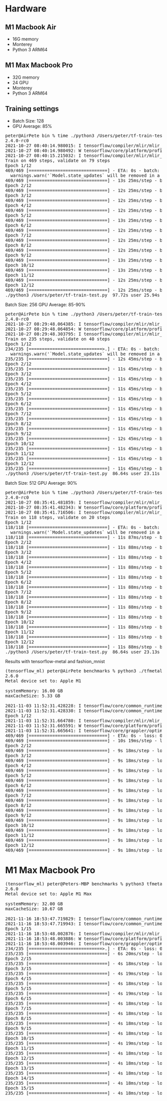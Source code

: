 # Hardware

## M1 Macbook Air
* 16G memory
* Monterey
* Python 3 ARM64

## M1 Max Macbook Pro
* 32G memory
* 24 GPU
* Monterey
* Python 3 ARM64

## Training settings

* Batch Size: 128
* GPU Average: 85%

<pre>
peter@AirPete bin % time ./python3 /Users/peter/tf-train-test.py
2.4.0-rc0
2021-10-27 08:40:14.980015: I tensorflow/compiler/mlir/mlir_graph_optimization_pass.cc:196] None of the MLIR optimization passes are enabled (registered 0 passes)
2021-10-27 08:40:14.980492: W tensorflow/core/platform/profile_utils/cpu_utils.cc:126] Failed to get CPU frequency: 0 Hz
2021-10-27 08:40:15.215032: I tensorflow/compiler/mlir/mlir_graph_optimization_pass.cc:116] None of the MLIR optimization passes are enabled (registered 2)
Train on 469 steps, validate on 79 steps
Epoch 1/12
469/469 [==============================] - ETA: 0s - batch: 234.0000 - size: 1.0000 - loss: 0.1576 - accuracy: 0.9530/Users/peter/tensorflow_macos_venv/lib/python3.8/site-packages/tensorflow/python/keras/engine/training.py:2325: UserWarning: `Model.state_updates` will be removed in a future version. This property should not be used in TensorFlow 2.0, as `updates` are applied automatically.
  warnings.warn('`Model.state_updates` will be removed in a future version. '
469/469 [==============================] - 13s 25ms/step - batch: 234.0000 - size: 1.0000 - loss: 0.1576 - accuracy: 0.9530 - val_loss: 0.0537 - val_accuracy: 0.9832
Epoch 2/12
469/469 [==============================] - 12s 25ms/step - batch: 234.0000 - size: 1.0000 - loss: 0.0461 - accuracy: 0.9856 - val_loss: 0.0383 - val_accuracy: 0.9891
Epoch 3/12
469/469 [==============================] - 12s 25ms/step - batch: 234.0000 - size: 1.0000 - loss: 0.0292 - accuracy: 0.9905 - val_loss: 0.0315 - val_accuracy: 0.9902
Epoch 4/12
469/469 [==============================] - 12s 25ms/step - batch: 234.0000 - size: 1.0000 - loss: 0.0190 - accuracy: 0.9937 - val_loss: 0.0439 - val_accuracy: 0.9867
Epoch 5/12
469/469 [==============================] - 13s 25ms/step - batch: 234.0000 - size: 1.0000 - loss: 0.0137 - accuracy: 0.9957 - val_loss: 0.0374 - val_accuracy: 0.9875
Epoch 6/12
469/469 [==============================] - 12s 25ms/step - batch: 234.0000 - size: 1.0000 - loss: 0.0102 - accuracy: 0.9966 - val_loss: 0.0347 - val_accuracy: 0.9907
Epoch 7/12
469/469 [==============================] - 12s 25ms/step - batch: 234.0000 - size: 1.0000 - loss: 0.0089 - accuracy: 0.9972 - val_loss: 0.0398 - val_accuracy: 0.9891
Epoch 8/12
469/469 [==============================] - 12s 25ms/step - batch: 234.0000 - size: 1.0000 - loss: 0.0075 - accuracy: 0.9975 - val_loss: 0.0383 - val_accuracy: 0.9894
Epoch 9/12
469/469 [==============================] - 13s 25ms/step - batch: 234.0000 - size: 1.0000 - loss: 0.0062 - accuracy: 0.9979 - val_loss: 0.0381 - val_accuracy: 0.9900
Epoch 10/12
469/469 [==============================] - 13s 25ms/step - batch: 234.0000 - size: 1.0000 - loss: 0.0051 - accuracy: 0.9982 - val_loss: 0.0461 - val_accuracy: 0.9891
Epoch 11/12
469/469 [==============================] - 12s 25ms/step - batch: 234.0000 - size: 1.0000 - loss: 0.0041 - accuracy: 0.9987 - val_loss: 0.0457 - val_accuracy: 0.9896
Epoch 12/12
469/469 [==============================] - 12s 25ms/step - batch: 234.0000 - size: 1.0000 - loss: 0.0041 - accuracy: 0.9987 - val_loss: 0.0499 - val_accuracy: 0.9885
./python3 /Users/peter/tf-train-test.py  97.72s user 25.94s system 80% cpu 2:33.11 total
</pre>

Batch Size: 256
GPU Average: 85-90%
<pre>
peter@AirPete bin % time ./python3 /Users/peter/tf-train-test.py 
2.4.0-rc0
2021-10-27 08:29:48.064385: I tensorflow/compiler/mlir/mlir_graph_optimization_pass.cc:196] None of the MLIR optimization passes are enabled (registered 0 passes)
2021-10-27 08:29:48.064854: W tensorflow/core/platform/profile_utils/cpu_utils.cc:126] Failed to get CPU frequency: 0 Hz
2021-10-27 08:29:48.303795: I tensorflow/compiler/mlir/mlir_graph_optimization_pass.cc:116] None of the MLIR optimization passes are enabled (registered 2)
Train on 235 steps, validate on 40 steps
Epoch 1/12
234/235 [============================>.] - ETA: 0s - batch: 116.5000 - size: 1.0000 - loss: 0.2167 - accuracy: 0.9378/Users/peter/tensorflow_macos_venv/lib/python3.8/site-packages/tensorflow/python/keras/engine/training.py:2325: UserWarning: `Model.state_updates` will be removed in a future version. This property should not be used in TensorFlow 2.0, as `updates` are applied automatically.
  warnings.warn('`Model.state_updates` will be removed in a future version. '
235/235 [==============================] - 12s 45ms/step - batch: 117.0000 - size: 1.0000 - loss: 0.2161 - accuracy: 0.9379 - val_loss: 0.0704 - val_accuracy: 0.9798
Epoch 2/12
235/235 [==============================] - 11s 45ms/step - batch: 117.0000 - size: 1.0000 - loss: 0.0547 - accuracy: 0.9838 - val_loss: 0.0468 - val_accuracy: 0.9852
Epoch 3/12
235/235 [==============================] - 11s 45ms/step - batch: 117.0000 - size: 1.0000 - loss: 0.0367 - accuracy: 0.9886 - val_loss: 0.0349 - val_accuracy: 0.9875
Epoch 4/12
235/235 [==============================] - 11s 45ms/step - batch: 117.0000 - size: 1.0000 - loss: 0.0259 - accuracy: 0.9919 - val_loss: 0.0330 - val_accuracy: 0.9888
Epoch 5/12
235/235 [==============================] - 11s 45ms/step - batch: 117.0000 - size: 1.0000 - loss: 0.0178 - accuracy: 0.9943 - val_loss: 0.0433 - val_accuracy: 0.9867
Epoch 6/12
235/235 [==============================] - 11s 45ms/step - batch: 117.0000 - size: 1.0000 - loss: 0.0139 - accuracy: 0.9958 - val_loss: 0.0358 - val_accuracy: 0.9894
Epoch 7/12
235/235 [==============================] - 11s 45ms/step - batch: 117.0000 - size: 1.0000 - loss: 0.0091 - accuracy: 0.9972 - val_loss: 0.0334 - val_accuracy: 0.9904
Epoch 8/12
235/235 [==============================] - 11s 45ms/step - batch: 117.0000 - size: 1.0000 - loss: 0.0080 - accuracy: 0.9972 - val_loss: 0.0360 - val_accuracy: 0.9896
Epoch 9/12
235/235 [==============================] - 12s 45ms/step - batch: 117.0000 - size: 1.0000 - loss: 0.0062 - accuracy: 0.9979 - val_loss: 0.0350 - val_accuracy: 0.9900
Epoch 10/12
235/235 [==============================] - 11s 45ms/step - batch: 117.0000 - size: 1.0000 - loss: 0.0038 - accuracy: 0.9988 - val_loss: 0.0344 - val_accuracy: 0.9899
Epoch 11/12
235/235 [==============================] - 11s 45ms/step - batch: 117.0000 - size: 1.0000 - loss: 0.0044 - accuracy: 0.9984 - val_loss: 0.0392 - val_accuracy: 0.9897
Epoch 12/12
235/235 [==============================] - 11s 45ms/step - batch: 117.0000 - size: 1.0000 - loss: 0.0079 - accuracy: 0.9975 - val_loss: 0.0424 - val_accuracy: 0.9894
./python3 /Users/peter/tf-train-test.py  86.64s user 23.11s system 78% cpu 2:20.20 total
</pre>

Batch Size: 512
GPU Average: 90%
<pre>
peter@AirPete bin % time ./python3 /Users/peter/tf-train-test.py
2.4.0-rc0
2021-10-27 08:35:41.481859: I tensorflow/compiler/mlir/mlir_graph_optimization_pass.cc:196] None of the MLIR optimization passes are enabled (registered 0 passes)
2021-10-27 08:35:41.482343: W tensorflow/core/platform/profile_utils/cpu_utils.cc:126] Failed to get CPU frequency: 0 Hz
2021-10-27 08:35:41.716506: I tensorflow/compiler/mlir/mlir_graph_optimization_pass.cc:116] None of the MLIR optimization passes are enabled (registered 2)
Train on 118 steps, validate on 20 steps
Epoch 1/12
118/118 [==============================] - ETA: 0s - batch: 58.5000 - size: 1.0000 - loss: 0.3117 - accuracy: 0.9087/Users/peter/tensorflow_macos_venv/lib/python3.8/site-packages/tensorflow/python/keras/engine/training.py:2325: UserWarning: `Model.state_updates` will be removed in a future version. This property should not be used in TensorFlow 2.0, as `updates` are applied automatically.
  warnings.warn('`Model.state_updates` will be removed in a future version. '
118/118 [==============================] - 11s 87ms/step - batch: 58.5000 - size: 1.0000 - loss: 0.3117 - accuracy: 0.9087 - val_loss: 0.0967 - val_accuracy: 0.9705
Epoch 2/12
118/118 [==============================] - 11s 88ms/step - batch: 58.5000 - size: 1.0000 - loss: 0.0702 - accuracy: 0.9794 - val_loss: 0.0474 - val_accuracy: 0.9838
Epoch 3/12
118/118 [==============================] - 11s 88ms/step - batch: 58.5000 - size: 1.0000 - loss: 0.0444 - accuracy: 0.9865 - val_loss: 0.0449 - val_accuracy: 0.9852
Epoch 4/12
118/118 [==============================] - 11s 88ms/step - batch: 58.5000 - size: 1.0000 - loss: 0.0342 - accuracy: 0.9894 - val_loss: 0.0334 - val_accuracy: 0.9894
Epoch 5/12
118/118 [==============================] - 11s 88ms/step - batch: 58.5000 - size: 1.0000 - loss: 0.0250 - accuracy: 0.9921 - val_loss: 0.0398 - val_accuracy: 0.9869
Epoch 6/12
118/118 [==============================] - 11s 88ms/step - batch: 58.5000 - size: 1.0000 - loss: 0.0208 - accuracy: 0.9936 - val_loss: 0.0318 - val_accuracy: 0.9895
Epoch 7/12
118/118 [==============================] - 11s 88ms/step - batch: 58.5000 - size: 1.0000 - loss: 0.0139 - accuracy: 0.9958 - val_loss: 0.0331 - val_accuracy: 0.9886
Epoch 8/12
118/118 [==============================] - 11s 88ms/step - batch: 58.5000 - size: 1.0000 - loss: 0.0113 - accuracy: 0.9966 - val_loss: 0.0294 - val_accuracy: 0.9905
Epoch 9/12
118/118 [==============================] - 11s 88ms/step - batch: 58.5000 - size: 1.0000 - loss: 0.0088 - accuracy: 0.9973 - val_loss: 0.0395 - val_accuracy: 0.9885
Epoch 10/12
118/118 [==============================] - 11s 88ms/step - batch: 58.5000 - size: 1.0000 - loss: 0.0067 - accuracy: 0.9982 - val_loss: 0.0357 - val_accuracy: 0.9906
Epoch 11/12
118/118 [==============================] - 11s 88ms/step - batch: 58.5000 - size: 1.0000 - loss: 0.0055 - accuracy: 0.9984 - val_loss: 0.0370 - val_accuracy: 0.9894
Epoch 12/12
118/118 [==============================] - 11s 88ms/step - batch: 58.5000 - size: 1.0000 - loss: 0.0041 - accuracy: 0.9986 - val_loss: 0.0356 - val_accuracy: 0.9899
./python3 /Users/peter/tf-train-test.py  86.64s user 23.13s system 79% cpu 2:17.89 total
</pre>

Results with tensorflow-metal and fashion_mnist

<pre>
(tensorflow_ml) peter@AirPete benchmarks % python3 ./tfmetal_mnist_test.py 
2.6.0
Metal device set to: Apple M1

systemMemory: 16.00 GB
maxCacheSize: 5.33 GB

2021-11-03 11:52:31.428228: I tensorflow/core/common_runtime/pluggable_device/pluggable_device_factory.cc:305] Could not identify NUMA node of platform GPU ID 0, defaulting to 0. Your kernel may not have been built with NUMA support.
2021-11-03 11:52:31.428330: I tensorflow/core/common_runtime/pluggable_device/pluggable_device_factory.cc:271] Created TensorFlow device (/job:localhost/replica:0/task:0/device:GPU:0 with 0 MB memory) -> physical PluggableDevice (device: 0, name: METAL, pci bus id: <undefined>)
Epoch 1/12
2021-11-03 11:52:31.664780: I tensorflow/compiler/mlir/mlir_graph_optimization_pass.cc:185] None of the MLIR Optimization Passes are enabled (registered 2)
2021-11-03 11:52:31.665591: W tensorflow/core/platform/profile_utils/cpu_utils.cc:128] Failed to get CPU frequency: 0 Hz
2021-11-03 11:52:31.665641: I tensorflow/core/grappler/optimizers/custom_graph_optimizer_registry.cc:112] Plugin optimizer for device_type GPU is enabled.
469/469 [==============================] - ETA: 0s - loss: 0.4252 - accuracy: 0.84792021-11-03 11:52:40.624865: I tensorflow/core/grappler/optimizers/custom_graph_optimizer_registry.cc:112] Plugin optimizer for device_type GPU is enabled.
469/469 [==============================] - 10s 19ms/step - loss: 0.4252 - accuracy: 0.8479 - val_loss: 0.3273 - val_accuracy: 0.8838
Epoch 2/12
469/469 [==============================] - 9s 18ms/step - loss: 0.2653 - accuracy: 0.9049 - val_loss: 0.2766 - val_accuracy: 0.9012
Epoch 3/12
469/469 [==============================] - 9s 18ms/step - loss: 0.2164 - accuracy: 0.9203 - val_loss: 0.2520 - val_accuracy: 0.9083
Epoch 4/12
469/469 [==============================] - 9s 18ms/step - loss: 0.1828 - accuracy: 0.9328 - val_loss: 0.2325 - val_accuracy: 0.9177
Epoch 5/12
469/469 [==============================] - 9s 18ms/step - loss: 0.1532 - accuracy: 0.9443 - val_loss: 0.2364 - val_accuracy: 0.9186
Epoch 6/12
469/469 [==============================] - 9s 18ms/step - loss: 0.1273 - accuracy: 0.9531 - val_loss: 0.2391 - val_accuracy: 0.9182
Epoch 7/12
469/469 [==============================] - 9s 18ms/step - loss: 0.1034 - accuracy: 0.9627 - val_loss: 0.2504 - val_accuracy: 0.9200
Epoch 8/12
469/469 [==============================] - 9s 18ms/step - loss: 0.0845 - accuracy: 0.9689 - val_loss: 0.2523 - val_accuracy: 0.9205
Epoch 9/12
469/469 [==============================] - 9s 18ms/step - loss: 0.0665 - accuracy: 0.9757 - val_loss: 0.2745 - val_accuracy: 0.9199
Epoch 10/12
469/469 [==============================] - 9s 18ms/step - loss: 0.0547 - accuracy: 0.9805 - val_loss: 0.2830 - val_accuracy: 0.9217
Epoch 11/12
469/469 [==============================] - 9s 18ms/step - loss: 0.0414 - accuracy: 0.9856 - val_loss: 0.3037 - val_accuracy: 0.9209
Epoch 12/12
469/469 [==============================] - 9s 18ms/step - loss: 0.0331 - accuracy: 0.9883 - val_loss: 0.3314 - val_accuracy: 0.9200
</pre>

# M1 Max Macbook Pro

<pre>
(tensorflow_ml) peter@Peters-MBP benchmarks % python3 tfmetal_fmnist_test.py
2.6.0
Metal device set to: Apple M1 Max

systemMemory: 32.00 GB
maxCacheSize: 10.67 GB

2021-11-16 18:53:47.719829: I tensorflow/core/common_runtime/pluggable_device/pluggable_device_factory.cc:305] Could not identify NUMA node of platform GPU ID 0, defaulting to 0. Your kernel may not have been built with NUMA support.
2021-11-16 18:53:47.719943: I tensorflow/core/common_runtime/pluggable_device/pluggable_device_factory.cc:271] Created TensorFlow device (/job:localhost/replica:0/task:0/device:GPU:0 with 0 MB memory) -> physical PluggableDevice (device: 0, name: METAL, pci bus id: <undefined>)
Epoch 1/15
2021-11-16 18:53:48.002876: I tensorflow/compiler/mlir/mlir_graph_optimization_pass.cc:185] None of the MLIR Optimization Passes are enabled (registered 2)
2021-11-16 18:53:48.003886: W tensorflow/core/platform/profile_utils/cpu_utils.cc:128] Failed to get CPU frequency: 0 Hz
2021-11-16 18:53:48.003946: I tensorflow/core/grappler/optimizers/custom_graph_optimizer_registry.cc:112] Plugin optimizer for device_type GPU is enabled.
234/235 [============================>.] - ETA: 0s - loss: 0.5547 - accuracy: 0.79982021-11-16 18:53:53.367536: I tensorflow/core/grappler/optimizers/custom_graph_optimizer_registry.cc:112] Plugin optimizer for device_type GPU is enabled.
235/235 [==============================] - 6s 20ms/step - loss: 0.5544 - accuracy: 0.7998 - val_loss: 0.3760 - val_accuracy: 0.8684
Epoch 2/15
235/235 [==============================] - 4s 18ms/step - loss: 0.3148 - accuracy: 0.8873 - val_loss: 0.3073 - val_accuracy: 0.8876
Epoch 3/15
235/235 [==============================] - 4s 19ms/step - loss: 0.2605 - accuracy: 0.9057 - val_loss: 0.2977 - val_accuracy: 0.8927
Epoch 4/15
235/235 [==============================] - 4s 18ms/step - loss: 0.2208 - accuracy: 0.9181 - val_loss: 0.2623 - val_accuracy: 0.9082
Epoch 5/15
235/235 [==============================] - 4s 19ms/step - loss: 0.1941 - accuracy: 0.9289 - val_loss: 0.2502 - val_accuracy: 0.9105
Epoch 6/15
235/235 [==============================] - 4s 18ms/step - loss: 0.1751 - accuracy: 0.9347 - val_loss: 0.2470 - val_accuracy: 0.9131
Epoch 7/15
235/235 [==============================] - 4s 18ms/step - loss: 0.1514 - accuracy: 0.9438 - val_loss: 0.2427 - val_accuracy: 0.9173
Epoch 8/15
235/235 [==============================] - 4s 18ms/step - loss: 0.1311 - accuracy: 0.9510 - val_loss: 0.2462 - val_accuracy: 0.9185
Epoch 9/15
235/235 [==============================] - 4s 18ms/step - loss: 0.1125 - accuracy: 0.9576 - val_loss: 0.2628 - val_accuracy: 0.9184
Epoch 10/15
235/235 [==============================] - 4s 19ms/step - loss: 0.0995 - accuracy: 0.9630 - val_loss: 0.2543 - val_accuracy: 0.9253
Epoch 11/15
235/235 [==============================] - 4s 18ms/step - loss: 0.0833 - accuracy: 0.9678 - val_loss: 0.2838 - val_accuracy: 0.9170
Epoch 12/15
235/235 [==============================] - 4s 18ms/step - loss: 0.0679 - accuracy: 0.9747 - val_loss: 0.2931 - val_accuracy: 0.9209
Epoch 13/15
235/235 [==============================] - 4s 18ms/step - loss: 0.0592 - accuracy: 0.9787 - val_loss: 0.3195 - val_accuracy: 0.9223
Epoch 14/15
235/235 [==============================] - 4s 18ms/step - loss: 0.0466 - accuracy: 0.9831 - val_loss: 0.3672 - val_accuracy: 0.9220
Epoch 15/15
235/235 [==============================] - 4s 18ms/step - loss: 0.0427 - accuracy: 0.9842 - val_loss: 0.3951 - val_accuracy: 0.9169
</pre>
